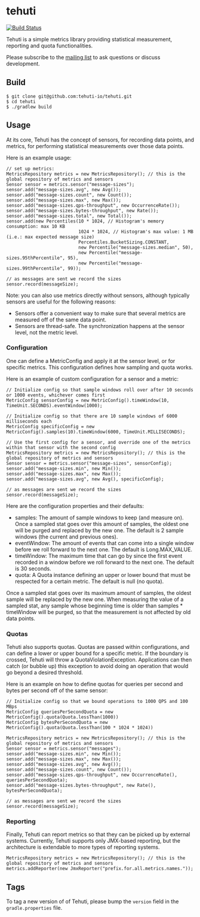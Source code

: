 # tehuti

[![Build Status](https://github.com/tehuti-io/tehuti/workflows/push%20to%20master%20request%20build%20workflow/badge.svg)](https://github.com/tehuti-io/tehuti/actions?query=workflow%3A%22push+to+master+request+build+workflow%22)


Tehuti is a simple metrics library providing statistical measurement, reporting and quota functionalities.

Please subscribe to the [mailing list](https://groups.google.com/forum/#!forum/tehuti) to ask questions or discuss development.

## Build

    $ git clone git@github.com:tehuti-io/tehuti.git
    $ cd tehuti
    $ ./gradlew build

## Usage

At its core, Tehuti has the concept of sensors, for recording data points, and metrics, for performing statistical measurements over those data points.

Here is an example usage:

    // set up metrics:
    MetricsRepository metrics = new MetricsRepository(); // this is the global repository of metrics and sensors
    Sensor sensor = metrics.sensor("message-sizes");
    sensor.add("message-sizes.avg", new Avg());
    sensor.add("message-sizes.count", new Count());
    sensor.add("message-sizes.max", new Max());
    sensor.add("message-sizes.qps-throughput", new OccurrenceRate());
    sensor.add("message-sizes.bytes-throughput", new Rate());
    sensor.add("message-sizes.total", new Total());
    sensor.add(new Percentiles(10 * 1024, // Histogram's memory consumption: max 10 KB
                               1024 * 1024, // Histogram's max value: 1 MB (i.e.: max expected message size)
                               Percentiles.BucketSizing.CONSTANT,
                               new Percentile("message-sizes.median", 50),
                               new Percentile("message-sizes.95thPercentile", 95),
                               new Percentile("message-sizes.99thPercentile", 99));

    // as messages are sent we record the sizes
    sensor.record(messageSize);

Note: you can also use metrics directly without sensors, although typically sensors are useful for the following reasons:

* Sensors offer a convenient way to make sure that several metrics are measured off of the same data point.
* Sensors are thread-safe. The synchronization happens at the sensor level, not the metric level.

### Configuration

One can define a MetricConfig and apply it at the sensor level, or for specific metrics. This configuration defines how sampling and quota works.

Here is an example of custom configuration for a sensor and a metric:

    // Initialize config so that sample windows roll over after 10 seconds or 1000 events, whichever comes first
    MetricConfig sensorConfig = new MetricConfig().timeWindow(10, TimeUnit.SECONDS).eventWindow(1000);
     
    // Initialize config so that there are 10 sample windows of 6000 milliseconds each
    MetricConfig specificConfig = new MetricConfig().samples(10).timeWindow(6000, TimeUnit.MILLISECONDS);
     
    // Use the first config for a sensor, and override one of the metrics within that sensor with the second config
    MetricsRepository metrics = new MetricsRepository(); // this is the global repository of metrics and sensors
    Sensor sensor = metrics.sensor("message-sizes", sensorConfig);
    sensor.add("message-sizes.min", new Min());
    sensor.add("message-sizes.max", new Max());
    sensor.add("message-sizes.avg", new Avg(), specificConfig);
     
    // as messages are sent we record the sizes
    sensor.record(messageSize);

Here are the configuration properties and their defaults:

* samples: The amount of sample windows to keep (and measure on). Once a sampled stat goes over this amount of samples, the oldest one will be purged and replaced by the new one. The default is 2 sample windows (the current and previous ones).
* eventWindow: The amount of events that can come into a single window before we roll forward to the next one. The default is Long.MAX_VALUE.
* timeWindow: The maximum time that can go by since the first event recorded in a window before we roll forward to the next one. The default is 30 seconds.
* quota: A Quota instance defining an upper or lower bound that must be respected for a certain metric. The default is null (no quota).

Once a sampled stat goes over its maximum amount of samples, the oldest sample will be replaced by the new one. When measuring the value of a sampled stat, any sample whose beginning time is older than samples * timeWindow will be purged, so that the measurement is not affected by old data points.

### Quotas

Tehuti also supports quotas. Quotas are passed within configurations, and can define a lower or upper bound for a specific metric. If the boundary is crossed, Tehuti will throw a QuotaViolationException. Applications can then catch (or bubble up) this exception to avoid doing an operation that would go beyond a desired threshold.

Here is an example on how to define quotas for queries per second and bytes per second off of the same sensor:

    // Initialize config so that we bound operations to 1000 QPS and 100 MBps
    MetricConfig queriesPerSecondQuota = new MetricConfig().quota(Quota.lessThan(1000))
    MetricConfig bytesPerSecondQuota = new MetricConfig().quota(Quota.lessThan(100 * 1024 * 1024))
     
    MetricsRepository metrics = new MetricsRepository(); // this is the global repository of metrics and sensors
    Sensor sensor = metrics.sensor("messages");
    sensor.add("message-sizes.min", new Min());
    sensor.add("message-sizes.max", new Max());
    sensor.add("message-sizes.avg", new Avg());
    sensor.add("message-sizes.count", new Count());
    sensor.add("message-sizes.qps-throughput", new OccurrenceRate(), queriesPerSecondQuota);
    sensor.add("message-sizes.bytes-throughput", new Rate(), bytesPerSecondQuota);
     
    // as messages are sent we record the sizes
    sensor.record(messageSize);

### Reporting

Finally, Tehuti can report metrics so that they can be picked up by external systems. Currently, Tehuti supports only JMX-based reporting, but the architecture is extendable to more types of reporting systems.

    MetricsRepository metrics = new MetricsRepository(); // this is the global repository of metrics and sensors
    metrics.addReporter(new JmxReporter("prefix.for.all.metrics.names."));

## Tags

To tag a new version of of Tehuti, please bump the `version` field in the `gradle.properties` file.

